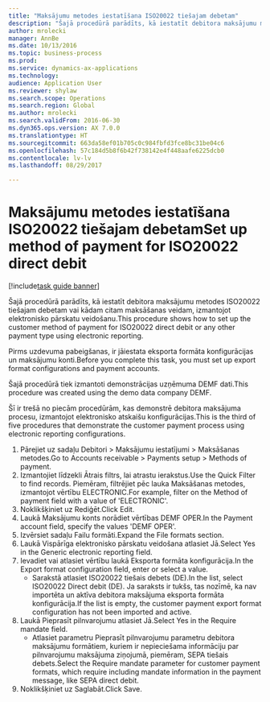 ```yaml
--- 
title: "Maksājumu metodes iestatīšana ISO20022 tiešajam debetam"
description: "Šajā procedūrā parādīts, kā iestatīt debitora maksājumu metodes ISO20022 tiešajam debetam vai kādam citam maksāšanas veidam, izmantojot elektronisko pārskatu veidošanu."
author: mrolecki
manager: AnnBe
ms.date: 10/13/2016
ms.topic: business-process
ms.prod: 
ms.service: dynamics-ax-applications
ms.technology: 
audience: Application User
ms.reviewer: shylaw
ms.search.scope: Operations
ms.search.region: Global
ms.author: mrolecki
ms.search.validFrom: 2016-06-30
ms.dyn365.ops.version: AX 7.0.0
ms.translationtype: HT
ms.sourcegitcommit: 663da58ef01b705c0c984fbfd3fce8bc31be04c6
ms.openlocfilehash: 57c184d5b8f6b42f738142e4f448aafe6225dcb0
ms.contentlocale: lv-lv
ms.lasthandoff: 08/29/2017

---
```

# <a name="set-up-method-of-payment-for-iso20022-direct-debit"></a><span data-ttu-id="0fc8c-103">Maksājumu metodes iestatīšana ISO20022 tiešajam debetam</span><span class="sxs-lookup"><span data-stu-id="0fc8c-103">Set up method of payment for ISO20022 direct debit</span></span>

[!include[task guide banner](../../includes/task-guide-banner.md)]

<span data-ttu-id="0fc8c-104">Šajā procedūrā parādīts, kā iestatīt debitora maksājumu metodes ISO20022 tiešajam debetam vai kādam citam maksāšanas veidam, izmantojot elektronisko pārskatu veidošanu.</span><span class="sxs-lookup"><span data-stu-id="0fc8c-104">This procedure shows how to set up the customer method of payment for ISO20022 direct debit or any other payment type using electronic reporting.</span></span> 



<span data-ttu-id="0fc8c-105">Pirms uzdevuma pabeigšanas, ir jāiestata eksporta formāta konfigurācijas un maksājumu konti.</span><span class="sxs-lookup"><span data-stu-id="0fc8c-105">Before you complete this task, you must set up export format configurations and payment accounts.</span></span>



<span data-ttu-id="0fc8c-106">Šajā procedūrā tiek izmantoti demonstrācijas uzņēmuma DEMF dati.</span><span class="sxs-lookup"><span data-stu-id="0fc8c-106">This procedure was created using the demo data company DEMF.</span></span>



<span data-ttu-id="0fc8c-107">Šī ir trešā no piecām procedūrām, kas demonstrē debitora maksājuma procesu, izmantojot elektronisko atskaišu konfigurācijas.</span><span class="sxs-lookup"><span data-stu-id="0fc8c-107">This is the third of five procedures that demonstrate the customer payment process using electronic reporting configurations.</span></span>

1. <span data-ttu-id="0fc8c-108">Pārejiet uz sadaļu Debitori > Maksājumu iestatījumi > Maksāšanas metodes.</span><span class="sxs-lookup"><span data-stu-id="0fc8c-108">Go to Accounts receivable > Payments setup > Methods of payment.</span></span>
2. <span data-ttu-id="0fc8c-109">Izmantojiet līdzekli Ātrais filtrs, lai atrastu ierakstus.</span><span class="sxs-lookup"><span data-stu-id="0fc8c-109">Use the Quick Filter to find records.</span></span> <span data-ttu-id="0fc8c-110">Piemēram, filtrējiet pēc lauka Maksāšanas metodes, izmantojot vērtību ELECTRONIC.</span><span class="sxs-lookup"><span data-stu-id="0fc8c-110">For example, filter on the Method of payment field with a value of 'ELECTRONIC'.</span></span>
3. <span data-ttu-id="0fc8c-111">Noklikšķiniet uz Rediģēt.</span><span class="sxs-lookup"><span data-stu-id="0fc8c-111">Click Edit.</span></span>
4. <span data-ttu-id="0fc8c-112">Laukā Maksājumu konts norādiet vērtības DEMF OPER.</span><span class="sxs-lookup"><span data-stu-id="0fc8c-112">In the Payment account field, specify the values 'DEMF OPER'.</span></span>
5. <span data-ttu-id="0fc8c-113">Izvērsiet sadaļu Failu formāti.</span><span class="sxs-lookup"><span data-stu-id="0fc8c-113">Expand the File formats section.</span></span>
6. <span data-ttu-id="0fc8c-114">Laukā Vispārīga elektronisko pārskatu veidošana atlasiet Jā.</span><span class="sxs-lookup"><span data-stu-id="0fc8c-114">Select Yes in the Generic electronic reporting field.</span></span>
7. <span data-ttu-id="0fc8c-115">Ievadiet vai atlasiet vērtību laukā Eksporta formāta konfigurācija.</span><span class="sxs-lookup"><span data-stu-id="0fc8c-115">In the Export format configuration field, enter or select a value.</span></span>
    * <span data-ttu-id="0fc8c-116">Sarakstā atlasiet ISO20022 tiešais debets (DE).</span><span class="sxs-lookup"><span data-stu-id="0fc8c-116">In the list, select ISO20022 Direct debit (DE).</span></span>  <span data-ttu-id="0fc8c-117">Ja saraksts ir tukšs, tas nozīmē, ka nav importēta un aktīva debitora maksājuma eksporta formāta konfigurācija.</span><span class="sxs-lookup"><span data-stu-id="0fc8c-117">If the list is empty, the customer payment export format configuration has not been imported and active.</span></span>  
8. <span data-ttu-id="0fc8c-118">Laukā Pieprasīt pilnvarojumu atlasiet Jā.</span><span class="sxs-lookup"><span data-stu-id="0fc8c-118">Select Yes in the Require mandate field.</span></span>
    * <span data-ttu-id="0fc8c-119">Atlasiet parametru Pieprasīt pilnvarojumu parametru debitora maksājumu formātiem, kuriem ir nepieciešama informāciju par pilnvarojumu maksājuma ziņojumā, piemēram, SEPA tiešais debets.</span><span class="sxs-lookup"><span data-stu-id="0fc8c-119">Select the Require mandate parameter for customer payment formats, which require including mandate information in the payment message, like SEPA direct debit.</span></span>  
9. <span data-ttu-id="0fc8c-120">Noklikšķiniet uz Saglabāt.</span><span class="sxs-lookup"><span data-stu-id="0fc8c-120">Click Save.</span></span>


